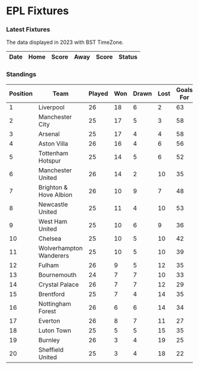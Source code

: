 # EPL Fixtures

### Latest Fixtures

The data displayed in 2023 with BST TimeZone.

<!-- START_TABLE -->
| Date | Home | Score | Away | Score | Status |
|-------------|--------|--------------|--------|--------------|--------|
<!-- END_TABLE -->

### Standings

<!-- START_STANDINGS -->
| Position | Team | Played | Won | Drawn | Lost | Goals For | Goals Against | Goal Difference | Points |
|----------|------|--------|-----|-------|------|-----------|---------------|-----------------|--------|
| 1 | Liverpool | 26 | 18 | 6 | 2 | 63 | 25 | 38 | 60 |
| 2 | Manchester City | 25 | 17 | 5 | 3 | 58 | 26 | 32 | 56 |
| 3 | Arsenal | 25 | 17 | 4 | 4 | 58 | 22 | 36 | 55 |
| 4 | Aston Villa | 26 | 16 | 4 | 6 | 56 | 35 | 21 | 52 |
| 5 | Tottenham Hotspur | 25 | 14 | 5 | 6 | 52 | 38 | 14 | 47 |
| 6 | Manchester United | 26 | 14 | 2 | 10 | 35 | 35 | 0 | 44 |
| 7 | Brighton & Hove Albion | 26 | 10 | 9 | 7 | 48 | 40 | 8 | 39 |
| 8 | Newcastle United | 25 | 11 | 4 | 10 | 53 | 41 | 12 | 37 |
| 9 | West Ham United | 25 | 10 | 6 | 9 | 36 | 44 | -8 | 36 |
| 10 | Chelsea | 25 | 10 | 5 | 10 | 42 | 41 | 1 | 35 |
| 11 | Wolverhampton Wanderers | 25 | 10 | 5 | 10 | 39 | 40 | -1 | 35 |
| 12 | Fulham | 26 | 9 | 5 | 12 | 35 | 41 | -6 | 32 |
| 13 | Bournemouth | 24 | 7 | 7 | 10 | 33 | 46 | -13 | 28 |
| 14 | Crystal Palace | 26 | 7 | 7 | 12 | 29 | 44 | -15 | 28 |
| 15 | Brentford | 25 | 7 | 4 | 14 | 35 | 44 | -9 | 25 |
| 16 | Nottingham Forest | 26 | 6 | 6 | 14 | 34 | 48 | -14 | 24 |
| 17 | Everton | 26 | 8 | 7 | 11 | 27 | 33 | -6 | 21 |
| 18 | Luton Town | 25 | 5 | 5 | 15 | 35 | 51 | -16 | 20 |
| 19 | Burnley | 26 | 3 | 4 | 19 | 25 | 56 | -31 | 13 |
| 20 | Sheffield United | 25 | 3 | 4 | 18 | 22 | 65 | -43 | 13 |
<!-- END_STANDINGS -->
